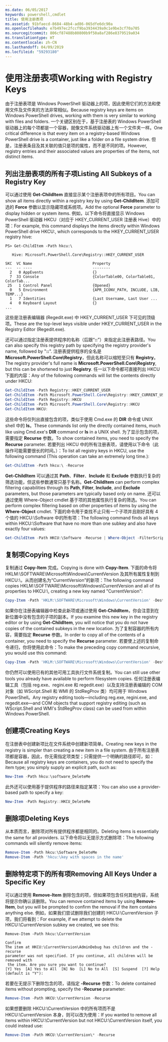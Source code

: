 ```yaml
---
ms.date: 06/05/2017
keywords: powershell,cmdlet
title: 使用注册表项
ms.assetid: 91bfaecd-8684-48b4-ad86-065dfe6dc90a
ms.openlocfilehash: e7b497ec2fccf9ba3934439a9c1e9be3cf70a705
ms.sourcegitcommit: 806cf87488b80800b9f50a8af286e8379519a034
ms.translationtype: HT
ms.contentlocale: zh-CN
ms.lasthandoff: 04/09/2019
ms.locfileid: "59293180"
---
```

# <a name="working-with-registry-keys"></a><span data-ttu-id="ccb4a-103">使用注册表项</span><span class="sxs-lookup"><span data-stu-id="ccb4a-103">Working with Registry Keys</span></span>

<span data-ttu-id="ccb4a-104">由于注册表项是 Windows PowerShell 驱动器上的项，因此使用它们的方法和使用文件及文件夹的方法非常相似。</span><span class="sxs-lookup"><span data-stu-id="ccb4a-104">Because registry keys are items on Windows PowerShell drives, working with them is very similar to working with files and folders.</span></span> <span data-ttu-id="ccb4a-105">一个关键区别在于，基于注册表的 Windows PowerShell 驱动器上的每个项都是一个容器，就像文件系统驱动器上有一个文件夹一样。</span><span class="sxs-lookup"><span data-stu-id="ccb4a-105">One critical difference is that every item on a registry-based Windows PowerShell drive is a container, just like a folder on a file system drive.</span></span> <span data-ttu-id="ccb4a-106">但是，注册表条目及其关联的值只是项的属性，而不是不同的项。</span><span class="sxs-lookup"><span data-stu-id="ccb4a-106">However, registry entries and their associated values are properties of the items, not distinct items.</span></span>

## <a name="listing-all-subkeys-of-a-registry-key"></a><span data-ttu-id="ccb4a-107">列出注册表项的所有子项</span><span class="sxs-lookup"><span data-stu-id="ccb4a-107">Listing All Subkeys of a Registry Key</span></span>

<span data-ttu-id="ccb4a-108">可以通过使用 **Get-ChildItem** 直接显示某个注册表项中的所有项目。</span><span class="sxs-lookup"><span data-stu-id="ccb4a-108">You can show all items directly within a registry key by using **Get-ChildItem**.</span></span> <span data-ttu-id="ccb4a-109">添加可选的 **Force** 参数以显示隐藏项或系统项。</span><span class="sxs-lookup"><span data-stu-id="ccb4a-109">Add the optional **Force** parameter to display hidden or system items.</span></span> <span data-ttu-id="ccb4a-110">例如，以下命令将直接显示 Windows PowerShell 驱动器 HKCU（对应于 HKEY_CURRENT_USER 注册表 Hive）中的项：</span><span class="sxs-lookup"><span data-stu-id="ccb4a-110">For example, this command displays the items directly within Windows PowerShell drive HKCU:, which corresponds to the HKEY_CURRENT_USER registry hive:</span></span>

```
PS> Get-ChildItem -Path hkcu:\

   Hive: Microsoft.PowerShell.Core\Registry::HKEY_CURRENT_USER

SKC  VC Name                           Property
---  -- ----                           --------
  2   0 AppEvents                      {}
  7  33 Console                        {ColorTable00, ColorTable01, ColorTab...
 25   1 Control Panel                  {Opened}
  0   5 Environment                    {APR_ICONV_PATH, INCLUDE, LIB, TEMP...}
  1   7 Identities                     {Last Username, Last User ...
  4   0 Keyboard Layout                {}
...
```

<span data-ttu-id="ccb4a-111">这些是注册表编辑器 (Regedit.exe) 中 HKEY_CURRENT_USER 下可见的顶级项。</span><span class="sxs-lookup"><span data-stu-id="ccb4a-111">These are the top-level keys visible under HKEY_CURRENT_USER in the Registry Editor (Regedit.exe).</span></span>

<span data-ttu-id="ccb4a-112">还可以通过指定注册表提供程序的名称（后跟“**::**”）来指定此注册表路径。</span><span class="sxs-lookup"><span data-stu-id="ccb4a-112">You can also specify this registry path by specifying the registry provider's name, followed by "**::**".</span></span> <span data-ttu-id="ccb4a-113">注册表提供程序的全名是 **Microsoft.PowerShell.Core\\Registry**，但此名称可以缩短至只有 **Registry**。</span><span class="sxs-lookup"><span data-stu-id="ccb4a-113">The registry provider's full name is **Microsoft.PowerShell.Core\\Registry**, but this can be shortened to just **Registry**.</span></span> <span data-ttu-id="ccb4a-114">任一以下命令都可直接列出 HKCU 下面的内容：</span><span class="sxs-lookup"><span data-stu-id="ccb4a-114">Any of the following commands will list the contents directly under HKCU:</span></span>

```powershell
Get-ChildItem -Path Registry::HKEY_CURRENT_USER
Get-ChildItem -Path Microsoft.PowerShell.Core\Registry::HKEY_CURRENT_USER
Get-ChildItem -Path Registry::HKCU
Get-ChildItem -Path Microsoft.PowerShell.Core\Registry::HKCU
Get-ChildItem HKCU:
```

<span data-ttu-id="ccb4a-115">这些命令将仅列出直接包含的项，类似于使用 Cmd.exe 的 **DIR** 命令或 UNIX shell 中的 **ls**。</span><span class="sxs-lookup"><span data-stu-id="ccb4a-115">These commands list only the directly contained items, much like using Cmd.exe's **DIR** command or **ls** in a UNIX shell.</span></span> <span data-ttu-id="ccb4a-116">为了显示包含的项，需要指定 **Recurse** 参数。</span><span class="sxs-lookup"><span data-stu-id="ccb4a-116">To show contained items, you need to specify the **Recurse** parameter.</span></span> <span data-ttu-id="ccb4a-117">若要列出 HKCU 中的所有注册表项，请使用以下命令（此操作可能需要很长的时间。）：</span><span class="sxs-lookup"><span data-stu-id="ccb4a-117">To list all registry keys in HKCU, use the following command (This operation can take an extremely long time.):</span></span>

```powershell
Get-ChildItem -Path hkcu:\ -Recurse
```

<span data-ttu-id="ccb4a-118">**Get-ChildItem** 可以通过其 **Path**、**Filter**、**Include** 和 **Exclude** 参数执行复杂的筛选功能，但这些参数通常只基于名称。</span><span class="sxs-lookup"><span data-stu-id="ccb4a-118">**Get-ChildItem** can perform complex filtering capabilities through its **Path**, **Filter**, **Include**, and **Exclude** parameters, but those parameters are typically based only on name.</span></span> <span data-ttu-id="ccb4a-119">还可以通过使用 Where-Object cmdlet 基于项的其他属性执行复杂的筛选。</span><span class="sxs-lookup"><span data-stu-id="ccb4a-119">You can perform complex filtering based on other properties of items by using the **Where-Object** cmdlet.</span></span> <span data-ttu-id="ccb4a-120">下面的命令用于查找不止只有一个子项并且刚好具有 4 个值的 HKCU:\\Software 中的所有项：</span><span class="sxs-lookup"><span data-stu-id="ccb4a-120">The following command finds all keys within HKCU:\\Software that have no more than one subkey and also have exactly four values:</span></span>

```powershell
Get-ChildItem -Path HKCU:\Software -Recurse | Where-Object -FilterScript {($_.SubKeyCount -le 1) -and ($_.ValueCount -eq 4) }
```

## <a name="copying-keys"></a><span data-ttu-id="ccb4a-121">复制项</span><span class="sxs-lookup"><span data-stu-id="ccb4a-121">Copying Keys</span></span>

<span data-ttu-id="ccb4a-122">复制通过 **Copy-Item** 完成。</span><span class="sxs-lookup"><span data-stu-id="ccb4a-122">Copying is done with **Copy-Item**.</span></span> <span data-ttu-id="ccb4a-123">下面的命令将 HKLM:\\SOFTWARE\\Microsoft\\Windows\\CurrentVersion 及其所有属性复制到 HKCU:\\，从而创建名为“CurrentVersion”的新项：</span><span class="sxs-lookup"><span data-stu-id="ccb4a-123">The following command copies HKLM:\\SOFTWARE\\Microsoft\\Windows\\CurrentVersion and all of its properties to HKCU:\\, creating a new key named "CurrentVersion":</span></span>

```powershell
Copy-Item -Path 'HKLM:\SOFTWARE\Microsoft\Windows\CurrentVersion' -Destination hkcu:
```

<span data-ttu-id="ccb4a-124">如果你在注册表编辑器中检查此新项或通过使用 **Get-ChildItem**，你会注意到在新位置中没有包含的子项的副本。</span><span class="sxs-lookup"><span data-stu-id="ccb4a-124">If you examine this new key in the registry editor or by using **Get-ChildItem**, you will notice that you do not have copies of the contained subkeys in the new location.</span></span> <span data-ttu-id="ccb4a-125">为了复制容器的所有内容，需要指定 **Recurse** 参数。</span><span class="sxs-lookup"><span data-stu-id="ccb4a-125">In order to copy all of the contents of a container, you need to specify the **Recurse** parameter.</span></span> <span data-ttu-id="ccb4a-126">若要使上述的复制命令递归，你将使用此命令：</span><span class="sxs-lookup"><span data-stu-id="ccb4a-126">To make the preceding copy command recursive, you would use this command:</span></span>

```powershell
Copy-Item -Path 'HKLM:\SOFTWARE\Microsoft\Windows\CurrentVersion' -Destination hkcu: -Recurse
```

<span data-ttu-id="ccb4a-127">你仍然可以使用已有的其他可用工具执行文件系统复制。</span><span class="sxs-lookup"><span data-stu-id="ccb4a-127">You can still use other tools you already have available to perform filesystem copies.</span></span> <span data-ttu-id="ccb4a-128">任何注册表编辑工具（包括 reg.exe、regini.exe 和 regedit.exe）以及支持注册表编辑的 COM 对象（如 WScript.Shell 和 WMI 的 StdRegProv 类）均可用于 Windows PowerShell。</span><span class="sxs-lookup"><span data-stu-id="ccb4a-128">Any registry editing tools—including reg.exe, regini.exe, and regedit.exe—and COM objects that support registry editing (such as WScript.Shell and WMI's StdRegProv class) can be used from within Windows PowerShell.</span></span>

## <a name="creating-keys"></a><span data-ttu-id="ccb4a-129">创建项</span><span class="sxs-lookup"><span data-stu-id="ccb4a-129">Creating Keys</span></span>

<span data-ttu-id="ccb4a-130">在注册表中创建新项比在文件系统中创建新项简单。</span><span class="sxs-lookup"><span data-stu-id="ccb4a-130">Creating new keys in the registry is simpler than creating a new item in a file system.</span></span> <span data-ttu-id="ccb4a-131">由于所有注册表项都是容器，因此，你无需指定项类型；只需提供一个明确的路径即可，如：</span><span class="sxs-lookup"><span data-stu-id="ccb4a-131">Because all registry keys are containers, you do not need to specify the item type; you simply supply an explicit path, such as:</span></span>

```powershell
New-Item -Path hkcu:\software_DeleteMe
```

<span data-ttu-id="ccb4a-132">此外还可以使用基于提供程序的路径来指定某项：</span><span class="sxs-lookup"><span data-stu-id="ccb4a-132">You can also use a provider-based path to specify a key:</span></span>

```powershell
New-Item -Path Registry::HKCU_DeleteMe
```

## <a name="deleting-keys"></a><span data-ttu-id="ccb4a-133">删除项</span><span class="sxs-lookup"><span data-stu-id="ccb4a-133">Deleting Keys</span></span>

<span data-ttu-id="ccb4a-134">从本质而言，删除项对所有提供程序都是相同的。</span><span class="sxs-lookup"><span data-stu-id="ccb4a-134">Deleting items is essentially the same for all providers.</span></span> <span data-ttu-id="ccb4a-135">以下命令将以无提示方式删除项：</span><span class="sxs-lookup"><span data-stu-id="ccb4a-135">The following commands will silently remove items:</span></span>

```powershell
Remove-Item -Path hkcu:\Software_DeleteMe
Remove-Item -Path 'hkcu:\key with spaces in the name'
```

## <a name="removing-all-keys-under-a-specific-key"></a><span data-ttu-id="ccb4a-136">删除特定项下的所有项</span><span class="sxs-lookup"><span data-stu-id="ccb4a-136">Removing All Keys Under a Specific Key</span></span>

<span data-ttu-id="ccb4a-137">可以通过使用 **Remove-Item** 删除包含的项，但如果项包含任何其他内容，系统将提示你确认该删除。</span><span class="sxs-lookup"><span data-stu-id="ccb4a-137">You can remove contained items by using **Remove-Item**, but you will be prompted to confirm the removal if the item contains anything else.</span></span> <span data-ttu-id="ccb4a-138">例如，如果我们尝试删除我们创建的 HKCU:\\CurrentVersion 子项，我们将看到：</span><span class="sxs-lookup"><span data-stu-id="ccb4a-138">For example, if we attempt to delete the HKCU:\\CurrentVersion subkey we created, we see this:</span></span>

```
Remove-Item -Path hkcu:\CurrentVersion

Confirm
The item at HKCU:\CurrentVersion\AdminDebug has children and the -recurse
parameter was not specified. If you continue, all children will be removed with
 the item. Are you sure you want to continue?
[Y] Yes  [A] Yes to All  [N] No  [L] No to All  [S] Suspend  [?] Help
(default is "Y"):
```

<span data-ttu-id="ccb4a-139">若要在无提示下删除包含的项，请指定 **-Recurse** 参数：</span><span class="sxs-lookup"><span data-stu-id="ccb4a-139">To delete contained items without prompting, specify the **-Recurse** parameter:</span></span>

```powershell
Remove-Item -Path HKCU:\CurrentVersion -Recurse
```

<span data-ttu-id="ccb4a-140">如果想要删除 HKCU:\\CurrentVersion 中的所有项而不是 HKCU:\\CurrentVersion 本身，则可以改为使用：</span><span class="sxs-lookup"><span data-stu-id="ccb4a-140">If you wanted to remove all items within HKCU:\\CurrentVersion but not HKCU:\\CurrentVersion itself, you could instead use:</span></span>

```powershell
Remove-Item -Path HKCU:\CurrentVersion\* -Recurse
```